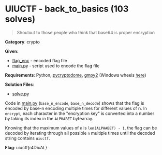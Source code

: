 # UIUCTF - back_to_basics (103 solves)

> Shoutout to those people who think that base64 is proper encryption

**Category**: crypto

**Given**: 
- [flag_enc](handouts/flag_enc) - encoded flag file
- [main.py] - script used to encode the flag file

**Requirements**: Python, [pycryptodome](https://pycryptodome.readthedocs.io/en/latest), [gmpy2](https://gmpy2.readthedocs.io/en/latest) (Windows wheels [here](https://www.lfd.uci.edu/~gohlke/pythonlibs/#gmpy))

**Solution Files**:
- [solve.py](solve.py)

Code in [main.py] (`base_n_encode`, `base_n_decode`) shows that the flag is encoded by base-n encoding multiple times for different values of n. In `encrypt`, each character in the "encryption key" is converted into a number by taking its index in the `ALPHABET` bytearray. 

Knowing that the maximum values of `n` is `len(ALPHABET) - 1`, the flag can be decoded by iterating through all possible `n` multiple times until the decoded string contains `uiuctf`.

**Flag**: uiuctf{r4DixAL}

[main.py]: handouts/main.py